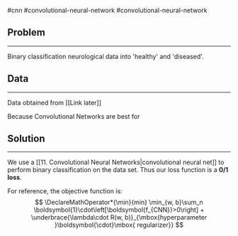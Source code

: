 #cnn #convolutional-neural-network #convolutional-neural-network 

## Problem
---
Binary classification neurological data into 'healthy' and 'diseased'.


## Data
---
Data obtained from [[Link later]]

Because Convolutional Networks are best for 

## Solution
---
We use a [[11. Convolutional Neural Networks|convolutional neural net]] to perform binary classification on the data set. Thus our loss function is a **0/1 loss**.

For reference, the objective function is:
$$
\DeclareMathOperator*{\min}{min}
\min_{w, b}\sum_n \boldsymbol{1}\cdot\left[\boldsymbol{f_{CNN}}>0\right] + \underbrace{\lambda\cdot R(w, b)}_{\mbox{hyperparameter }\boldsymbol{\cdot}\mbox{ regularizer}}
$$

